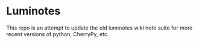 
Luminotes
=========

This repo is an attempt to update the old luminotes wiki note suite for more recent versions of python, CherryPy, etc.

